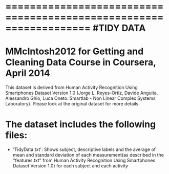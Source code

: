 ==================================================================
#TIDY DATA
==================================================================
MMcIntosh2012 for Getting and Cleaning Data Course in Coursera, April 2014
==================================================================
This dataset is derived from Human Activity Recognition Using Smartphones Dataset Version 1.0 (Jorge L. Reyes-Ortiz, Davide Anguita, Alessandro Ghio, Luca Oneto. Smartlab - Non Linear Complex Systems Laboratory). Please look at the original dataset for more details.

The dataset includes the following files:
=========================================
- 'TidyData.txt': Shows subject, descriptive labels and the average of mean and standard deviation of each measurement(as described in the "features.txt" from Human Activity Recognition Using Smartphones Dataset Version 1.0) for each subject and each activity